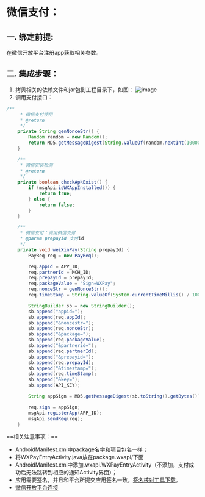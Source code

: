 # 微信支付：
## 一. 绑定前提:
在微信开放平台注册app获取相关参数。

## 二. 集成步骤：
1. 拷贝相关的依赖文件和jar包到工程目录下，如图：
![image](http://img.blog.csdn.net/20160202105552636)
2. 调用支付接口：

```java
/**
     * 微信支付使用
     * @return
     */
    private String genNonceStr() {
        Random random = new Random();
        return MD5.getMessageDigest(String.valueOf(random.nextInt(10000)).getBytes());
    }

    /**
     * 微信安装检测
     * @return
     */
    private boolean checkApkExist() {
        if (msgApi.isWXAppInstalled()) {
            return true;
        } else {
            return false;
        }
    }

    /**
     * 微信支付：调用微信支付
     * @param prepayId 支付id
     */
    private void weiXinPay(String prepayId) {
        PayReq req = new PayReq();

        req.appId = APP_ID;
        req.partnerId = MCH_ID;
        req.prepayId = prepayId;
        req.packageValue = "Sign=WXPay";
        req.nonceStr = genNonceStr();
        req.timeStamp = String.valueOf(System.currentTimeMillis() / 1000);

        StringBuilder sb = new StringBuilder();
        sb.append("appid=");
        sb.append(req.appId);
        sb.append("&noncestr=");
        sb.append(req.nonceStr);
        sb.append("&package=");
        sb.append(req.packageValue);
        sb.append("&partnerid=");
        sb.append(req.partnerId);
        sb.append("&prepayid=");
        sb.append(req.prepayId);
        sb.append("&timestamp=");
        sb.append(req.timeStamp);
        sb.append("&key=");
        sb.append(API_KEY);

        String appSign = MD5.getMessageDigest(sb.toString().getBytes()).toUpperCase();

        req.sign = appSign;
        msgApi.registerApp(APP_ID);
        msgApi.sendReq(req);
    }
```
==相关注意事项：== 
- AndroidManifest.xml中package名字和项目包名一样；
- 将WXPayEntryActivity.java放在package.wxapi/下面
- AndroidManifest.xml中添加.wxapi.WXPayEntryActivity（不添加，支付成功后无法跳转到相应的通知Activity界面）；
- 应用需要签名，并且和平台所提交应用签名一致，[签名核对工具下载](https://open.weixin.qq.com/zh_CN/htmledition/res/dev/download/sdk/Gen_Signature_Android.apk)。
- [微信开放平台连接](https://pay.weixin.qq.com/wiki/doc/api/app/app.php?chapter=8_1)
